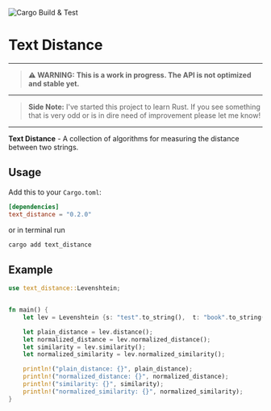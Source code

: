 ![Cargo Build & Test](https://github.com/Okroshiashvili/text_distance/actions/workflows/ci.yml/badge.svg)

# Text Distance

---

> **⚠ WARNING:**
> **This is a work in progress. The API is not optimized and stable yet.**

---

> **Side Note:**
> I've started this project to learn Rust. If you see something that is very odd or is in dire need of improvement please let me know!

---

**Text Distance** - A collection of algorithms for measuring the distance between two strings.

## Usage

Add this to your `Cargo.toml`:

```toml
[dependencies]
text_distance = "0.2.0"
```

or in terminal run

```bash
cargo add text_distance
```

## Example

```rust
use text_distance::Levenshtein;


fn main() {
    let lev = Levenshtein {s: "test".to_string(),  t: "book".to_string()};

    let plain_distance = lev.distance();
    let normalized_distance = lev.normalized_distance();
    let similarity = lev.similarity();
    let normalized_similarity = lev.normalized_similarity();

    println!("plain_distance: {}", plain_distance);
    println!("normalized_distance: {}", normalized_distance);
    println!("similarity: {}", similarity);
    println!("normalized_similarity: {}", normalized_similarity);
}
```
